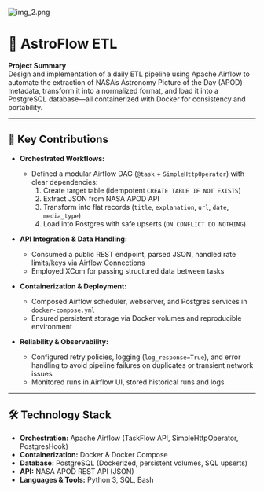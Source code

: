 ![img_2.png](img_2.png)


# 🌌 AstroFlow ETL

**Project Summary**  
Design and implementation of a daily ETL pipeline using Apache Airflow to automate the extraction of NASA’s Astronomy Picture of the Day (APOD) metadata, transform it into a normalized format, and load it into a PostgreSQL database—all containerized with Docker for consistency and portability.

---

## 🚀 Key Contributions

- **Orchestrated Workflows:**  
  - Defined a modular Airflow DAG (`@task` + `SimpleHttpOperator`) with clear dependencies:  
    1. Create target table (idempotent `CREATE TABLE IF NOT EXISTS`)  
    2. Extract JSON from NASA APOD API  
    3. Transform into flat records (`title`, `explanation`, `url`, `date`, `media_type`)  
    4. Load into Postgres with safe upserts (`ON CONFLICT DO NOTHING`)

- **API Integration & Data Handling:**  
  - Consumed a public REST endpoint, parsed JSON, handled rate limits/keys via Airflow Connections  
  - Employed XCom for passing structured data between tasks

- **Containerization & Deployment:**  
  - Composed Airflow scheduler, webserver, and Postgres services in `docker-compose.yml`  
  - Ensured persistent storage via Docker volumes and reproducible environment

- **Reliability & Observability:**  
  - Configured retry policies, logging (`log_response=True`), and error handling to avoid pipeline failures on duplicates or transient network issues  
  - Monitored runs in Airflow UI, stored historical runs and logs

---

## 🛠️ Technology Stack

- **Orchestration:** Apache Airflow (TaskFlow API, SimpleHttpOperator, PostgresHook)  
- **Containerization:** Docker & Docker Compose  
- **Database:** PostgreSQL (Dockerized, persistent volumes, SQL upserts)  
- **API:** NASA APOD REST API (JSON)  
- **Languages & Tools:** Python 3, SQL, Bash  
